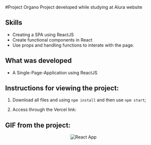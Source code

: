 #Project Organo
Project developed while studying at Alura website

## Skills

- Creating a SPA using ReactJS
- Create functional components in React
- Use props and handling functions to interate with the page. 


## What was developed

- A Single-Page-Application using ReactJS

## Instructions for viewing the project:

1. Download all files and using `npm install` and  then use `npm start`; 

2. Access through the Vercel link: 

## GIF from the project:
<p align="center">
  <img  src="" alt="React App"/>
</p>
